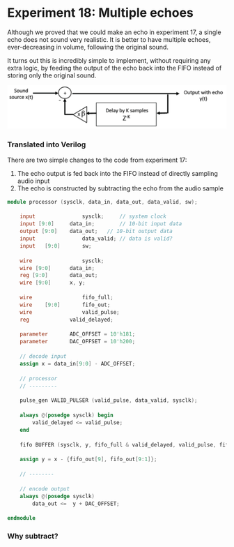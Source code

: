 # Experiment 18: Multiple echoes

Although we proved that we could make an echo in experiment 17, a single echo does not sound very realistic. It is better to have multiple echoes, ever-decreasing in volume, following the original sound.

It turns out this is incredibly simple to implement, without requiring any extra logic, by feeding the output of the echo back into the FIFO instead of storing only the original sound.

![multiple echoes flow diagram](../images/ex18_flow.png)

### Translated into Verilog

There are two simple changes to the code from experiment 17:

1. The echo output is fed back into the FIFO instead of directly sampling audio input
2. The echo is constructed by subtracting the echo from the audio sample

```verilog
module processor (sysclk, data_in, data_out, data_valid, sw);

	input				sysclk;		// system clock
	input [9:0]		data_in;		// 10-bit input data
	output [9:0] 	data_out;	// 10-bit output data
	input				data_valid;	// data is valid?
	input	[9:0]		sw;

	wire				sysclk;
	wire [9:0]		data_in;
	reg [9:0] 		data_out;
	wire [9:0]		x, y;
	
	wire				fifo_full;
	wire	[9:0]		fifo_out;
	wire				valid_pulse;
	reg				valid_delayed;

	parameter 		ADC_OFFSET = 10'h181;
	parameter 		DAC_OFFSET = 10'h200;

	// decode input
	assign x = data_in[9:0] - ADC_OFFSET;

	// processor
	// ---------

	pulse_gen VALID_PULSER (valid_pulse, data_valid, sysclk);

	always @(posedge sysclk) begin
		valid_delayed <= valid_pulse;
	end

	fifo BUFFER (sysclk, y, fifo_full & valid_delayed, valid_pulse, fifo_full, fifo_out);

	assign y = x - {fifo_out[9], fifo_out[9:1]};

	// --------

	// encode output
	always @(posedge sysclk)
		data_out <=  y + DAC_OFFSET;

endmodule
```

### Why subtract?
